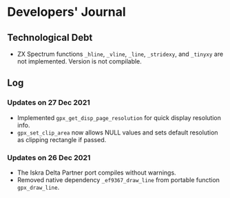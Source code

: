 # Developers' Journal

## Technological Debt
 - ZX Spectrum functions `_hline`, `_vline`, `_line`, `_stridexy`, and `_tinyxy` are not implemented. Version is not compilable.

## Log

### Updates on 27 Dec 2021
- Implemented `gpx_get_disp_page_resolution` for quick display resolution info.
- `gpx_set_clip_area` now allows NULL values and sets default resolution as clipping rectangle if passed.

### Updates on 26 Dec 2021
- The Iskra Delta Partner port compiles without warnings.
- Removed native dependency `_ef9367_draw_line` from portable function `gpx_draw_line`.